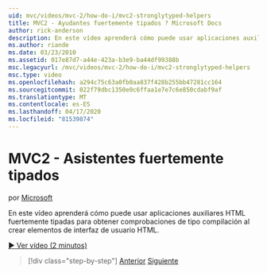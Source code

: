 ```yaml
---
uid: mvc/videos/mvc-2/how-do-i/mvc2-stronglytyped-helpers
title: MVC2 - Ayudantes fuertemente tipados ? Microsoft Docs
author: rick-anderson
description: En este vídeo aprenderá cómo puede usar aplicaciones auxiliares HTML fuertemente tipadas para obtener comprobaciones de tipo compilación al crear elementos de interfaz de usuario HTML.
ms.author: riande
ms.date: 03/23/2010
ms.assetid: 017e87d7-a44e-423a-b3e9-ba44df99388b
msc.legacyurl: /mvc/videos/mvc-2/how-do-i/mvc2-stronglytyped-helpers
msc.type: video
ms.openlocfilehash: a294c75c63a0fb0aa837f428b255bb47281cc164
ms.sourcegitcommit: 022f79dbc1350e0c6ffaa1e7e7c6e850cdabf9af
ms.translationtype: MT
ms.contentlocale: es-ES
ms.lasthandoff: 04/17/2020
ms.locfileid: "81539874"
---
```

# <a name="mvc2---stronglytyped-helpers"></a>MVC2 - Asistentes fuertemente tipados

por [Microsoft](https://github.com/microsoft)

En este vídeo aprenderá cómo puede usar aplicaciones auxiliares HTML fuertemente tipadas para obtener comprobaciones de tipo compilación al crear elementos de interfaz de usuario HTML.

[&#9654; Ver vídeo (2 minutos)](https://channel9.msdn.com/Blogs/ASP-NET-Site-Videos/mvc2-stronglytyped-helpers)

> [!div class="step-by-step"]
> [Anterior](mvc2-html-encoding.md)
> [Siguiente](mvc2-model-validation.md)
